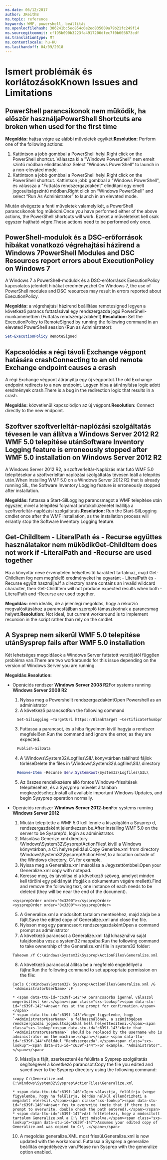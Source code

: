 ```yaml
---
ms.date: 06/12/2017
author: JKeithB
ms.topic: reference
keywords: WMF, powershell, beállítás
ms.openlocfilehash: 306241bc5ec854c0e2ed835009a79b21fc249f14
ms.sourcegitcommit: cf195b090b3223fa4917206dfec7f0b603873cdf
ms.translationtype: MT
ms.contentlocale: hu-HU
ms.lasthandoff: 04/09/2018
---
```

# <a name="known-issues-and-limitations"></a><span data-ttu-id="c639f-102">Ismert problémák és korlátozások</span><span class="sxs-lookup"><span data-stu-id="c639f-102">Known Issues and Limitations</span></span>

<a name="powershell-shortcuts-are-broken-when-used-for-the-first-time"></a><span data-ttu-id="c639f-103">PowerShell parancsikonok nem működik, ha először használja</span><span class="sxs-lookup"><span data-stu-id="c639f-103">PowerShell Shortcuts are broken when used for the first time</span></span>
------------------------------------------------------------

<span data-ttu-id="c639f-104">**Megoldás:** hajtsa végre az alábbi műveletek egyikét:</span><span class="sxs-lookup"><span data-stu-id="c639f-104">**Resolution:** Perform one of the following actions:</span></span>

1.  <span data-ttu-id="c639f-105">Kattintson a jobb gombbal a PowerShell helyi.</span><span class="sxs-lookup"><span data-stu-id="c639f-105">Right click on the PowerShell shortcut.</span></span> <span data-ttu-id="c639f-106">Válassza ki a "Windows PowerShell" nem emelt szintű módban elindításához.</span><span class="sxs-lookup"><span data-stu-id="c639f-106">Select “Windows PowerShell” to launch in a non-elevated mode.</span></span>
2.  <span data-ttu-id="c639f-107">Kattintson a jobb gombbal a PowerShell helyi.</span><span class="sxs-lookup"><span data-stu-id="c639f-107">Right click on the PowerShell shortcut.</span></span> <span data-ttu-id="c639f-108">Kattintson jobb gombbal a "Windows PowerShell", és válassza a "Futtatás rendszergazdaként" elindítani egy emelt jogosultságszintű módban.</span><span class="sxs-lookup"><span data-stu-id="c639f-108">Right click on “Windows PowerShell” and select “Run As Administrator” to launch in an elevated mode.</span></span>

<span data-ttu-id="c639f-109">Miután elvégezte a fenti műveletek valamelyikét, a PowerShell parancsikonok fog működni.</span><span class="sxs-lookup"><span data-stu-id="c639f-109">Once you have performed either of the above actions, the PowerShell shortcuts will work.</span></span> <span data-ttu-id="c639f-110">Ezeket a műveleteket kell csak egyszer hajtható végre.</span><span class="sxs-lookup"><span data-stu-id="c639f-110">These actions need to be performed only once.</span></span>


<a name="powershell-modules-and-dsc-resources-report-errors-about-executionpolicy-on-windows-7"></a><span data-ttu-id="c639f-111">PowerShell-modulok és a DSC-erőforrások hibákat vonatkozó végrehajtási házirend a Windows 7</span><span class="sxs-lookup"><span data-stu-id="c639f-111">PowerShell Modules and DSC Resources report errors about ExecutionPolicy on Windows 7</span></span>
-------------------------------------------------------------------------------------
<span data-ttu-id="c639f-112">A Windows 7 a PowerShell-modulok és a DSC-erőforrások ExecutionPolicy kapcsolatos jelentett hibákat eredményezhet.</span><span class="sxs-lookup"><span data-stu-id="c639f-112">On Windows 7, the use of PowerShell modules and DSC resources may result in errors reported about ExecutionPolicy.</span></span>

<span data-ttu-id="c639f-113">**Megoldás:** a végrehajtási házirend beállítása remotesigned legyen a következő parancs futtatásával egy rendszergazda jogú PowerShell-munkamenetben (Futtatás rendszergazdaként):</span><span class="sxs-lookup"><span data-stu-id="c639f-113">**Resolution:** Set the ExecutionPolicy to RemoteSigned by running the following command in an elevated PowerShell session (Run as Administrator):</span></span>

```powershell
Set-ExecutionPolicy RemoteSigned
```

<a name="connecting-to-an-old-remote-exchange-endpoint-causes-a-crash"></a><span data-ttu-id="c639f-114">Kapcsolódás a régi távoli Exchange végpont hatására crash</span><span class="sxs-lookup"><span data-stu-id="c639f-114">Connecting to an old remote Exchange endpoint causes a crash</span></span>
------------------------------------------------------------

<span data-ttu-id="c639f-115">A régi Exchange végpont átirányítja egy új végpontot.</span><span class="sxs-lookup"><span data-stu-id="c639f-115">The old Exchange endpoint redirects to a new endpoint.</span></span> <span data-ttu-id="c639f-116">Legyen hiba a átirányítása logic adott eredmények crash.</span><span class="sxs-lookup"><span data-stu-id="c639f-116">There is a bug in the redirection logic that results in a crash.</span></span>

<span data-ttu-id="c639f-117">**Megoldás:** közvetlenül kapcsolódjon az új végpont.</span><span class="sxs-lookup"><span data-stu-id="c639f-117">**Resolution:** Connect directly to the new endpoint.</span></span>


<a name="software-inventory-logging-feature-is-erroneously-stopped-after-wmf-50-installation-on-windows-server-2012-r2"></a><span data-ttu-id="c639f-118">Szoftver szoftverleltár-naplózási szolgáltatás tévesen le van állítva a Windows Server 2012 R2 WMF 5.0 telepítése után</span><span class="sxs-lookup"><span data-stu-id="c639f-118">Software Inventory Logging feature is erroneously stopped after WMF 5.0 installation on Windows Server 2012 R2</span></span>
-------------------------------------------------------------------------------------------------------------

<span data-ttu-id="c639f-119">A Windows Server 2012 R2, a szoftverleltár-Naplózás már futó WMF 5.0 telepítésekor a szoftverleltár-naplózási szolgáltatás tévesen leáll a telepítés után.</span><span class="sxs-lookup"><span data-stu-id="c639f-119">When installing WMF 5.0 on a Windows Server 2012 R2 that is already running SIL, the Software Inventory Logging feature is erroneously stopped after installation.</span></span>

<span data-ttu-id="c639f-120">**Megoldás:** futtassa a Start-SilLogging parancsmagot a WMF telepítése után egyszer, mivel a telepítési folyamat protokollüzenetet leállítja a szoftverleltár-naplózási szolgáltatás.</span><span class="sxs-lookup"><span data-stu-id="c639f-120">**Resolution:** Run the Start-SilLogging cmdlet once after the WMF installation, as the installation process will errantly stop the Software Inventory Logging feature.</span></span>

<a name="get-childitem-does-not-work-if--literalpath-and--recurse-are-used-together"></a><span data-ttu-id="c639f-121">Get-ChildItem - LiteralPath és - Recurse együttes használatakor nem működik</span><span class="sxs-lookup"><span data-stu-id="c639f-121">Get-ChildItem does not work if -LiteralPath and -Recurse are used together</span></span>
--------------------------------------------------------------------------

<span data-ttu-id="c639f-122">Ha a könyvtár neve érvénytelen helyettesítő karaktert tartalmaz, majd Get-ChildItem fog nem megfelelő eredményeket ha egyaránt - LiteralPath és - Recurse együtt használja.</span><span class="sxs-lookup"><span data-stu-id="c639f-122">If a directory name contains an invalid wildcard character, then Get-ChildItem will not produce expected results when both -LiteralPath and -Recurse are used together.</span></span>

<span data-ttu-id="c639f-123">**Megoldás:** nem ideális, de a jelenlegi megoldás, hogy a rekurzió megvalósításához a parancsfájlban szereplő támaszkodnak a parancsmag helyett.</span><span class="sxs-lookup"><span data-stu-id="c639f-123">**Resolution:** Not ideal, but current workaround is to implement recursion in the script rather than rely on the cmdlet.</span></span>


<a name="sysprep-fails-after-wmf-50-installation"></a><span data-ttu-id="c639f-124">A Sysprep nem sikerül WMF 5.0 telepítése után</span><span class="sxs-lookup"><span data-stu-id="c639f-124">Sysprep fails after WMF 5.0 installation</span></span>
----------------------------------------

<span data-ttu-id="c639f-125">Két lehetséges megoldások a Windows Server futtatott verziójától függően probléma van.</span><span class="sxs-lookup"><span data-stu-id="c639f-125">There are two workarounds for this issue depending on the version of Windows Server you are running.</span></span>

<span data-ttu-id="c639f-126">**Megoldás:**</span><span class="sxs-lookup"><span data-stu-id="c639f-126">**Resolution:**</span></span>
- <span data-ttu-id="c639f-127">Operációs rendszer **Windows Server 2008 R2**</span><span class="sxs-lookup"><span data-stu-id="c639f-127">For systems running **Windows Server 2008 R2**</span></span>
  1. <span data-ttu-id="c639f-128">Nyissa meg a Powershellt rendszergazdaként</span><span class="sxs-lookup"><span data-stu-id="c639f-128">Open Powershell as an administrator</span></span>
  2. <span data-ttu-id="c639f-129">A következő parancsot</span><span class="sxs-lookup"><span data-stu-id="c639f-129">Run the following command</span></span>

  ```powershell
    Set-SilLogging –TargetUri https://BlankTarget –CertificateThumbprint 0123456789
  ```
  3. <span data-ttu-id="c639f-130">Futtassa a parancsot, és a hiba figyelmen kívül hagyja a rendszer megfelelően.</span><span class="sxs-lookup"><span data-stu-id="c639f-130">Run the command and ignore the error, as they are expected.</span></span>

  ```powershell
    Publish-SilData
   ```
  4. <span data-ttu-id="c639f-131">A \Windows\System32\Logfiles\SIL\ könyvtárban található fájlok törlése</span><span class="sxs-lookup"><span data-stu-id="c639f-131">Delete the files in  \Windows\System32\Logfiles\SIL\ directory</span></span>

  ```powershell
    Remove-Item -Recurse $env:SystemRoot\System32\Logfiles\SIL\
  ```
  5. <span data-ttu-id="c639f-132">Az összes rendelkezésre álló fontos Windows-frissítések telepítéséhez, és a Sysyprep művelet általában megkezdéséhez.</span><span class="sxs-lookup"><span data-stu-id="c639f-132">Install all available important Windows Updates, and begin Sysyprep operation normally.</span></span>

- <span data-ttu-id="c639f-133">Operációs rendszer **Windows Server 2012-ben**</span><span class="sxs-lookup"><span data-stu-id="c639f-133">For systems running **Windows Server 2012**</span></span>
  1.    <span data-ttu-id="c639f-134">Miután telepítette a WMF 5.0 kell lennie a kiszolgálón a Sysprep d, rendszergazdaként jelentkezzen be.</span><span class="sxs-lookup"><span data-stu-id="c639f-134">After installing WMF 5.0 on the server to be Sysprep’d, login as administrator.</span></span>
  2.    <span data-ttu-id="c639f-135">Másolása Generize.xml directory \Windows\System32\Sysprep\ActionFiles\ kívül a Windows könyvtárban, a C:\ helyre például.</span><span class="sxs-lookup"><span data-stu-id="c639f-135">Copy Generize.xml from directory \Windows\System32\Sysprep\ActionFiles\ to a location outside of the Windows directory, C:\ for example.</span></span>
  3.    <span data-ttu-id="c639f-136">Nyissa meg a Generalize.xml másolása a Jegyzettömbbel.</span><span class="sxs-lookup"><span data-stu-id="c639f-136">Open your Generalize.xml copy with notepad.</span></span>
  4.    <span data-ttu-id="c639f-137">Keresse meg, és távolítsa el a következő szöveg, amelyet minden kell törölni egy példányát (fogják a dokumentum végére mellett).</span><span class="sxs-lookup"><span data-stu-id="c639f-137">Find and remove the following text, one instance of each needs to be deleted (they will be near the end of the document).</span></span>

    ```
    <sysprepOrder order="0x3200"></sysprepOrder>
    <sysprepOrder order="0x3300"></sysprepOrder>
    ```

  5.    <span data-ttu-id="c639f-138">A Generalize.xml a módosított tartalom mentéséhez, majd zárja be a fájlt.</span><span class="sxs-lookup"><span data-stu-id="c639f-138">Save the edited copy of Generalize.xml and close the file.</span></span>
  6.    <span data-ttu-id="c639f-139">Nyisson meg egy parancssort rendszergazdaként</span><span class="sxs-lookup"><span data-stu-id="c639f-139">Open a command prompt as administrator</span></span>
  7.    <span data-ttu-id="c639f-140">A következő parancsot a Generalize.xml fájl kihasználva saját tulajdonába vesz a system32 mappába:</span><span class="sxs-lookup"><span data-stu-id="c639f-140">Run the following command to take ownership of the Generalize.xml file in system32 folder:</span></span>

    ```
    Takeown /f C:\Windows\System32\Sysprep\ActionFiles\Generalize.xml
    ```

  8.    <span data-ttu-id="c639f-141">A következő paranccsal állítsa be a megfelelő engedéllyel a fájlra:</span><span class="sxs-lookup"><span data-stu-id="c639f-141">Run the following command to set appropriate permission on the file:</span></span>

    ```
    Cacls C:\Windows\System32\ Sysprep\ActionFiles\Generalize.xml /G `<AdministratorUserName>`:F
    ```
      * <span data-ttu-id="c639f-142">A parancssorba igennel válaszol megerősítést kér.</span><span class="sxs-lookup"><span data-stu-id="c639f-142">Answer Yes at the prompt for confirmation.</span></span>
      * <span data-ttu-id="c639f-143">Vegye figyelembe, hogy `<AdministratorUserName>` a felhasználónév, a számítógépen rendszergazdai jogosultságokkal kell helyettesíteni.</span><span class="sxs-lookup"><span data-stu-id="c639f-143">Note that `<AdministratorUserName>` should be replaced by the username who is administrator on the machine.</span></span> <span data-ttu-id="c639f-144">Például "Rendszergazda".</span><span class="sxs-lookup"><span data-stu-id="c639f-144">For example, "Administrator".</span></span>

  9.    <span data-ttu-id="c639f-145">Másolja a fájlt, szerkeszteni és felülírta a Sysprep szolgáltatás segítségével a következő parancsot:</span><span class="sxs-lookup"><span data-stu-id="c639f-145">Copy the file you edited and saved over to the Sysprep directory using the following command:</span></span>

    ```
    xcopy C:\Generalize.xml C:\Windows\System32\Sysprep\ActionFiles\Generalize.xml
    ```
      * <span data-ttu-id="c639f-146">Igen választja, felülírja (vegye figyelembe, hogy ha felülírja, kérdés nélkül ellenőrizheti a megadott elérési).</span><span class="sxs-lookup"><span data-stu-id="c639f-146">Answer Yes to overwrite (note that if there is no prompt to overwrite, double check the path entered).</span></span>
      * <span data-ttu-id="c639f-147">Azt feltételezi, hogy a módosított tartalom Generalize.xml a C:\ lett másolva.</span><span class="sxs-lookup"><span data-stu-id="c639f-147">Assumes your edited copy of Generalize.xml was copied to C:\ .</span></span>

  10.   <span data-ttu-id="c639f-148">A megoldás generalize.XML most frissül.</span><span class="sxs-lookup"><span data-stu-id="c639f-148">Generalize.xml is now updated with the workaround.</span></span> <span data-ttu-id="c639f-149">Futtassa a Sysprep a generalize beállítás engedélyezve van.</span><span class="sxs-lookup"><span data-stu-id="c639f-149">Please run Sysprep with the generalize option enabled.</span></span>